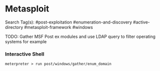 # Metasploit

Search Tag(s): #post-exploitation #enumeration-and-discovery #active-directory #metasploit-framework #windows

TODO: Gather MSF Post ex modules and use LDAP query to filter operating systems for example

### Interactive Shell

```
meterpreter > run post/windows/gather/enum_domain
```